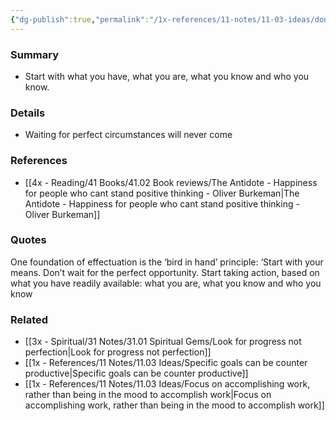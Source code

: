 ```yaml
---
{"dg-publish":true,"permalink":"/1x-references/11-notes/11-03-ideas/dont-wait-for-perfect-circumstances-start-with-what-you-have-now/","title":"Dont wait for perfect circumstances, start with what you have now","created":"2024-02-14T20:18:33.179+03:00","updated":"2024-02-14T20:18:33.179+03:00"}
---
```



### Summary
- Start with what you have, what you are, what you know and who you know.

### Details
- Waiting for perfect circumstances will never come

### References
- [[4x - Reading/41 Books/41.02 Book reviews/The Antidote - Happiness for people who cant stand positive thinking - Oliver Burkeman\|The Antidote - Happiness for people who cant stand positive thinking - Oliver Burkeman]]

### Quotes
One foundation of effectuation is the ‘bird in hand’ principle: ‘Start with your means. Don’t wait for the perfect opportunity. Start taking action, based on what you have readily available: what you are, what you know and who you know


### Related
- [[3x - Spiritual/31 Notes/31.01 Spiritual Gems/Look for progress not perfection\|Look for progress not perfection]]
- [[1x - References/11 Notes/11.03 Ideas/Specific goals can be counter productive\|Specific goals can be counter productive]]
- [[1x - References/11 Notes/11.03 Ideas/Focus on accomplishing work, rather than being in the mood to accomplish work\|Focus on accomplishing work, rather than being in the mood to accomplish work]]
